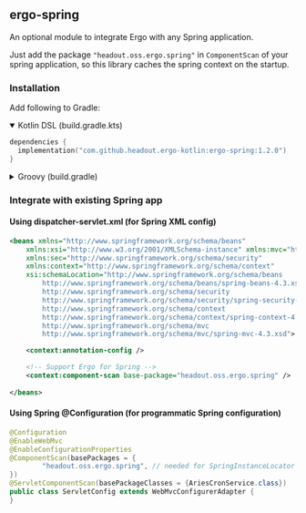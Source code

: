 ## ergo-spring

An optional module to integrate Ergo with any Spring application.

Just add the package `"headout.oss.ergo.spring"` in `ComponentScan` of your spring application, so this library caches the spring context on the startup.

### Installation

Add following to Gradle:

<details open>
<summary>Kotlin DSL (build.gradle.kts)</summary>

```kotlin
dependencies {
  implementation("com.github.headout.ergo-kotlin:ergo-spring:1.2.0")
}
```

</details>

<details>
<summary>Groovy (build.gradle)</summary>

```gradle
dependencies {
  implementation "com.github.headout.ergo-kotlin:ergo-spring:1.2.0"
}
```

</details>

### Integrate with existing Spring app

#### Using dispatcher-servlet.xml (for Spring XML config)

```xml
<beans xmlns="http://www.springframework.org/schema/beans"
	xmlns:xsi="http://www.w3.org/2001/XMLSchema-instance" xmlns:mvc="http://www.springframework.org/schema/mvc"
	xmlns:sec="http://www.springframework.org/schema/security"
	xmlns:context="http://www.springframework.org/schema/context"
	xsi:schemaLocation="http://www.springframework.org/schema/beans
		http://www.springframework.org/schema/beans/spring-beans-4.3.xsd
		http://www.springframework.org/schema/security
		http://www.springframework.org/schema/security/spring-security-4.2.xsd
		http://www.springframework.org/schema/context
	    http://www.springframework.org/schema/context/spring-context-4.3.xsd
	    http://www.springframework.org/schema/mvc
	    http://www.springframework.org/schema/mvc/spring-mvc-4.3.xsd">

	<context:annotation-config />

	<!-- Support Ergo for Spring -->
	<context:component-scan base-package="headout.oss.ergo.spring" />
	
</beans>
```

#### Using Spring @Configuration (for programmatic Spring configuration)

```java
@Configuration
@EnableWebMvc
@EnableConfigurationProperties
@ComponentScan(basePackages = {
        "headout.oss.ergo.spring", // needed for SpringInstanceLocator to work
})
@ServletComponentScan(basePackageClasses = {AriesCronService.class})
public class ServletConfig extends WebMvcConfigurerAdapter {
}
```
